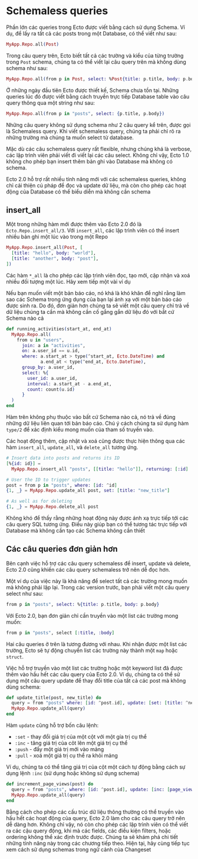 # Schemaless queries

Phần lớn các queries trong Ecto được viết bằng cách sử dụng Schema. Ví dụ, để lấy ra tất cả các posts trong một Database, có thể viết như sau:

```elixir
MyApp.Repo.all(Post)
```

Trong câu query trên, Ecto biết tất cả các trường và kiểu của từng trường trong `Post` schema, chúng ta có thể viết lại câu query trên mà không dùng schema như sau:

```elixir
MyApp.Repo.all(from p in Post, select: %Post{title: p.title, body: p.body, ...}}
```

Ở những ngày đầu tiên Ecto được thiết kế, Schema chưa tồn tại. Những queries lúc đó được viết bằng cách truyền trực tiếp Database table vào câu query thông qua một string như sau:

```elixir
MyApp.Repo.all(from p in "posts", select: {p.title, p.body})
```

Những câu query không sử dụng schema như 2 câu query kể trên, được gọi là Schemaless query. Khi viết schemaless query, chúng ta phải chỉ rõ ra những trường mà chúng ta muốn select từ database.

Mặc dù các câu schemaless query rất flexible, nhưng chúng khá là verbose, các lập trình viên phải viết đi viết lại các câu select. Không chỉ vậy, Ecto 1.0 không cho phép bạn insert thêm bản ghi vào Database mà không có schema.

Ecto 2.0 hỗ trợ rất nhiều tính năng mới với các schemaless queries, không chỉ cải thiện cú pháp để đọc và update dữ liệu, mà còn cho phép các hoạt động của Database có thể biểu diễn mà không cần schema

## insert\_all

Một trong những hàm mới được thêm vào Ecto 2.0 đó là `Ecto.Repo.insert_all/3`. Với `insert_all`, các lập trình viên có thể insert nhiều bản ghi một lúc vào trong một Repo

```elixir
MyApp.Repo.insert_all(Post, [
  [title: "hello", body: "world"],
  [title: "another", body: "post"],
])
```

Các hàm `*_all` là cho phép các lập trình viên đọc, tạo mới, cập nhận và xoá nhiều đối tượng một lúc. Hãy xem tiếp một vài ví dụ

Nếu bạn muốn viết một bản báo cáo, nó khá là khó khăn để nghĩ rằng làm sao các Schema trong ứng dụng của bạn lại ánh xạ với một bản báo cáo được sinh ra. Do đó, đơn giản hơn chúng ta sẽ viết một câu query chỉ trả về dữ liệu chúng ta cần mà không cần cố gắng gắn dữ liệu đó với bắt cứ Schema nào cả

```elixir
def running_activities(start_at, end_at)
  MyApp.Repo.all(
    from u in "users",
      join: a in "activities",
      on: a.user_id == u.id,
      where: a.start_at > type(^start_at, Ecto.DateTime) and
             a.end_at < type(^end_at, Ecto.DateTime),
      group_by: a.user_id,
      select: %{
        user_id: a.user_id, 
        interval: a.start_at - a.end_at, 
        count: count(u.id)
      }    
  )
end
```

Hàm trên không phụ thuộc vào bất cứ Schema nào cả, nó trả về đúng những dữ liệu liên quan tới bản báo cáo. Chú ý cách chúng ta sử dụng hàm `type/2` để xác định kiểu mong muốn của tham số truyền vào.

Các hoạt động thêm, cập nhật và xoá cũng được thực hiện thông qua các hàm `insert_all`, `update_all`, và `delete_all` tương ứng.

```elixir
# Insert data into posts and returns its ID
[%{id: id}] = 
  MyApp.Repo.insert_all "posts", [[title: "hello"]], returning: [:id]

# User the ID to trigger updates
post = from p in "posts", where: [id: ^id]
{1, _} = MyApp.Repo.update_all post, set: [title: "new_title"]

# As well as for deleting
{1, _} = MyApp.Repo.delete_all post
```

Không khó để thấy rằng những hoạt động này được ánh xạ trực tiếp tới các câu query SQL tương ứng. Điều này giúp bạn có thể tương tác trực tiếp với Database mà không cần tạo các Schema không cần thiết

## Các câu queries đơn giản hơn

Bên cạnh việc hỗ trợ các câu query schemaless để insert, update và delete, Ecto 2.0 cũng khiến các câu query schemaless trở nên dễ đọc hơn.

Một ví dụ của việc này là khả năng để select tất cả các trường mong muốn mà không phải lặp lại. Trong các version trước, bạn phải viết một câu query select như sau:

```elixir
from p in "posts", select: %{title: p.title, body: p.body}
```

Với Ecto 2.0, bạn đơn giản chỉ cần truyền vào một list các trường mong muốn:

```elixir
from p in "posts", select [:title, :body]
```

Hai câu queries ở trên là tương đương với nhau. Khi nhận được một list các trường, Ecto sẽ tự động chuyển list các trường này thành một `map` hoặc `struct`.

Việc hỗ trợ truyền vào một list các trường hoặc một keyword list đã được thêm vào hầu hết các câu query của Ecto 2.0. Ví dụ, chúng ta có thể sử dụng một câu query update để thay đổi title của tất cả các post mà không dùng schema:

```elixir
def update_title(post, new_title) do
  query = from "posts" where: [id: ^post.id], update: [set: [title: ^new_title]]
  MyApp.Repo.update_all(query)
end
```

Hàm `update` cũng hỗ trợ bốn câu lệnh:

* `:set` - thay đổi giá trị của một cột với một gía trị cụ thể
* `:inc` - tăng giá trị của côt lên một giá trị cụ thể
* `:push` - đẩy một giá trị mới vào mảng
* `:pull` - xoá một giá trị cụ thể ra khỏi mảng

Ví dụ, chúng ta có thể tăng giá trị của cột một cách tự động bằng cách sự dụng lệnh `:inc` \(sử dụng hoặc không sử dụng schema\)

```elixir
def increment_page_views(post) do
  query = from "posts", where: [id: ^post.id], update: [inc: [page_views: 1]]
  MyApp.Repo.update_all(query)
end
```

Bằng cách cho phép các cấu trúc dữ liệu thông thường có thể truyền vào hấu hết các hoạt động của query, Ecto 2.0 làm cho các câu query trở nên dễ dàng hơn. Không chỉ vậy, nó còn cho phép các lập trình viên có thể viết ra các cậu query động, khi mà các fields, các điều kiện filters, hoặc ordering không thể xác định trước được. Chúng ta sẽ khám phá chi tiết những tính năng này trong các chương tiếp theo. Hiện tại, hãy cùng tiếp tục xem cách sử dụng schemas trong ngữ cảnh của Changeset

